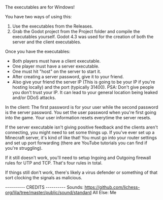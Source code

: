 The executables are for Windows!

You have two ways of using this:
1. Use the executables from the Releases.
2. Grab the Godot project from the Project folder and compile the executables yourself.
   Godot 4.3 was used for the creation of both the server and the client executables.

Once you have the executables:
- Both players must have a client executable.
- One player must have a server executable.
- One must hit "host" on the server to start it.
- After creating a server password, give it to your friend.
- Also give your friend the server IP (This is going to be your IP if you're hosting locally) and the port (typically 31400).
  PSA: Don't give people you don't trust your IP. It can lead to your general location being leaked and/or DDoS attacks.

In the client: The first password is for your user while the second password is the server password.
You set the user password when you're first going into the game. Your user information resets everytime the server resets.

If the server executable isn't giving positive feedback and the clients aren't connecting, you might need to set some things up.
If you've ever set up a Minecraft server, it's kind of like that!
You must go into your router settings and set up port forwarding (there are YouTube tutorials you can find if you're struggling).

If it still doesn't work, you'll need to setup Ingoing and Outgoing firewall rules for UTP and TCP. That's four rules in total.

If things still don't work, there's likely a virus defender or something of that sort clocking the signals as malicious.

---------- CREDITS ----------
Sounds: https://github.com/lichess-org/lila/tree/master/public/sound/standard
All Else: Me
